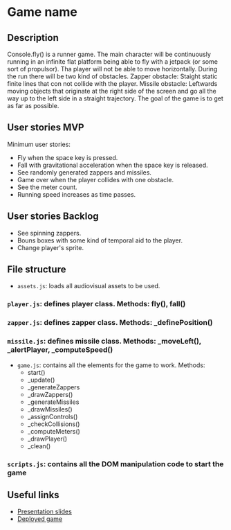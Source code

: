 # Game name

<!-- When you finish, add a nice screenshot of your game -->
<!--[<img src="./img/page.png">]()-->

## Description

Console.fly() is a runner game. The main character will be continuously running in an infinite flat platform being able to fly with a jetpack (or some sort of propulsor). Tha player will not be able to move horizontally. During the run there will be two kind of obstacles.
Zapper obstacle: Staight static finite lines that con not collide with the player.
Missile obstacle: Leftwards moving objects that originate at the right side of the screen and go all the way up to the left side in a straight trajectory.
The goal of the game is to get as far as possible.

## User stories MVP

Minimum user stories:

- Fly when the space key is pressed.
- Fall with gravitational acceleration when the space key is released.
- See randomly generated zappers and missiles.
- Game over when the player collides with one obstacle.
- See the meter count.
- Running speed increases as time passes.

## User stories Backlog

- See spinning zappers.
- Bouns boxes with some kind of temporal aid to the player.
- Change player's sprite.

## File structure

- <code>assets.js</code>: loads all audiovisual assets to be used. 
### <code>player.js</code>: defines player class. Methods: fly(), fall()
### <code>zapper.js</code>: defines zapper class. Methods: \_definePosition()
### <code>missile.js</code>: defines missile class. Methods: \_moveLeft(), \_alertPlayer, \_computeSpeed() 
- <code>game.js</code>: contains all the elements for the game to work. Methods: 
    - start() 
    - \_update()
    - \_generateZappers
    - \_drawZappers()
    - \_generateMissiles
    - \_drawMissiles()
    - \_assignControls()
    - \_checkCollisions()
    - \_computeMeters()
    - \_drawPlayer()
    - \_clean()
### <code>scripts.js</code>: contains all the DOM manipulation code to start the game

## Useful links

<!-- When you finish, add these links and commit -->

- [Presentation slides]()
- [Deployed game]()

